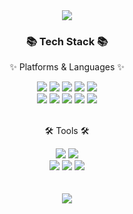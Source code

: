 <div align=center>
	<img src="https://capsule-render.vercel.app/api?type=waving&color=B7F0B1&height=250&section=header&text=Subeen&nbsp;Github&fontSize=70" />	
</div>
<div align=center>
	<h3>📚 Tech Stack 📚</h3>
	<p>✨ Platforms & Languages ✨</p>
</div>
<div align="center">
	<img src="https://img.shields.io/badge/Java-007396?style=flat-square&logo=Conda-Forge&logoColor=white" />
  	<img src="https://img.shields.io/badge/Python-3776AB?style=flat-square&logo=python&logoColor=white"/>
	<img src="https://img.shields.io/badge/HTML5-E34F26?style=flat-square&logo=HTML5&logoColor=white" />
	<img src="https://img.shields.io/badge/CSS3-1572B6?style=flat-square&logo=CSS3&logoColor=white" />
	<img src="https://img.shields.io/badge/JavaScript-F7DF1E?style=flat-square&logo=JavaScript&logoColor=white" />
	<br>
	<img src="https://img.shields.io/badge/jQuery-0769AD?style=flat-square&logo=jQuery&logoColor=white" />
	<img src="https://img.shields.io/badge/Spring-6DB33F?style=flat-square&logo=Spring&logoColor=white" />
	<img src="https://img.shields.io/badge/Bootstrap-7952B3?style=flat-square&logo=Bootstrap&logoColor=white" />
	<img src="https://img.shields.io/badge/Mybatis-000000?style=flat-square&logo=Fluentd&logoColor=white" />
	<img src="https://img.shields.io/badge/Oracle%20SQL-F80000?style=flat-square&logo=Oracle&logoColor=white" />
</div>
<br>
<div align=center>
	<p>🛠 Tools 🛠</p>
</div>
<div align=center>
	<img src="https://img.shields.io/badge/Eclipse%20IDE-2C2255?style=flat-square&logo=EclipseIDE&logoColor=white" />
	<img src="https://img.shields.io/badge/Visual%20Studio%20Code-007ACC?style=flat-square&logo=VisualStudioCode&logoColor=white" />
	<br>
	<img src="https://img.shields.io/badge/Tomcat-F8DC75?style=flat-square&logo=ApacheTomcat&logoColor=white" />
	<img src="https://img.shields.io/badge/GitHub-181717?style=flat-square&logo=GitHub&logoColor=white" />
  	<img src="https://img.shields.io/badge/AndroidStudio-3DDC84?style=flat-square&logo=androidstudio&logoColor=white"/>
</div>
<br>

<div align=center>
	<br>
<img src="https://github-readme-stats.vercel.app/api/top-langs/?username=5waterbean&layout=compact">
